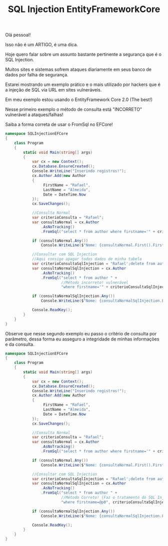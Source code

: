 ﻿---
title: "SQL Injection EntityFrameworkCore"
comments: true
excerpt_separator: "Ler mais"
categories:
  - CSharp
tags:
  - CSharp
  - EntityFrameworkCore
---

Olá pessoal!

Isso não é um ARTIGO, é uma dica.

Hoje quero falar sobre um assunto bastante pertinente a segurança que é o SQL Injection.

Muitos sites e sistemas sofrem ataques diariamente em seus banco de dados por falha de segurança.

Estarei mostrando um exemplo prático e o mais utilizado por hackers que é a injeção de SQL via URL em sites vulneráveis.

Em meu exemplo estou usando o EntityFramework Core 2.0 (The best!)

Nesse primeiro exemplo o método de consulta está "INCORRETO" vulnerável a ataques/falhas!

Saiba a forma correta de usar o FromSql no EFCore!

```csharp
namespace SQLInjectionEFCore
{
    class Program
    {
        static void Main(string[] args)
        {
            var cx = new Context();
            cx.Database.EnsureCreated();
            Console.WriteLine("Inserindo registros!");
            cx.Author.Add(new Author
            {
                 FirstName = "Rafael",
                 LastName = "Almeida",
                 Date = DateTime.Now
            });
            cx.SaveChanges();

            //Consulta Normal
            var criterioConsulta = "Rafael";
            var consultaNormal = cx.Author
				.AsNoTracking()
                .FromSql("select * from author where firstname='" + criterioConsulta + "'").ToList();

            if (consultaNormal.Any())
                Console.WriteLine($"Nome: {consultaNormal.First().FirstName}");

            //Consultar com SQL Injection
            //Aqui consigo apagar todos dados de minha tabela
            var criterioConsultaSqlInjection = "Rafael';delete from author;--";
            var consultaNormalSqlInjection = cx.Author
				.AsNoTracking()
                .FromSql("select * from author " +
                         //Método incorreto! vulnerável
                         "where firstname='" + criterioConsultaSqlInjection + "'").ToList();

            if (consultaNormalSqlInjection.Any())
                Console.WriteLine($"Nome: {consultaNormalSqlInjection.First().FirstName}");

            Console.ReadKey();
        }
    }
}
```

Observe que nesse segundo exemplo eu passo o critério de consulta por parâmetro, dessa forma eu asseguro a integridade de minhas informações e da consulta.

```csharp
namespace SQLInjectionEFCore
{
    class Program
    {
        static void Main(string[] args)
        {
            var cx = new Context();
            cx.Database.EnsureCreated();
            Console.WriteLine("Inserindo registros!");
            cx.Author.Add(new Author
            {
                 FirstName = "Rafael",
                 LastName = "Almeida",
                 Date = DateTime.Now
            });
            cx.SaveChanges();

            //Consulta Normal
            var criterioConsulta = "Rafael";
            var consultaNormal = cx.Author
				.AsNoTracking()
                .FromSql("select * from author where firstname='" + criterioConsulta + "'").ToList();

            if (consultaNormal.Any())
                Console.WriteLine($"Nome: {consultaNormal.First().FirstName}");

            //Consultar com SQL Injection
            var criterioConsultaSqlInjection = "Rafael';delete from author;--";
            var consultaNormalSqlInjection = cx.Author
				.AsNoTracking()
                .FromSql("select * from author " +
                         //Método Correto! (Faz o tratamento do SQL Injection)
                         "where firstname=@p0", criterioConsultaSqlInjection).ToList();

            if (consultaNormalSqlInjection.Any())
                Console.WriteLine($"Nome: {consultaNormalSqlInjection.First().FirstName}");

            Console.ReadKey();
        }
    }
}
```
